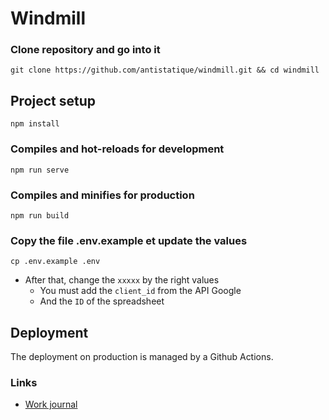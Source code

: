 # Windmill

### Clone repository and go into it 
```
git clone https://github.com/antistatique/windmill.git && cd windmill 
```

## Project setup

```
npm install
```

### Compiles and hot-reloads for development
```
npm run serve
```

### Compiles and minifies for production
```
npm run build
```

### Copy the file .env.example et update the values 
```
cp .env.example .env
```
- After that, change the `xxxxx` by the right values
  - You must add the `client_id` from the API Google
  - And the `ID` of the spreadsheet


## Deployment
The deployment on production is managed by a Github Actions.


### Links 

- [Work journal](https://docs.google.com/spreadsheets/d/1VdWgKJNUbh4l2Fgs0EE9mFe9Lny3hPH48g_UWj54AII/edit?usp=sharing)
